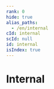 ```yaml
---
rank: 0
hide: true
alias_paths:
  - /en/internal
cId: internal
scId: null
id: internal
isIndex: true
---
```


# Internal
